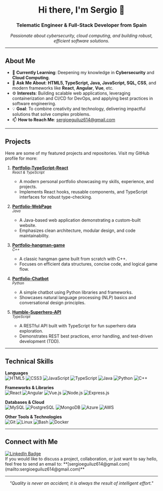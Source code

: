 <h1 align="center">Hi there, I'm Sergio 👋</h1>
<h3 align="center">Telematic Engineer & Full-Stack Developer from Spain</h3>

<p align="center">
  <em>Passionate about cybersecurity, cloud computing, and building robust, efficient software solutions.</em>
</p>

---

## About Me

- 🌱 **Currently Learning**: Deepening my knowledge in **Cybersecurity** and **Cloud Computing**.  
- 💬 **Ask Me About**: **HTML5, TypeScript, Java, JavaScript, SQL, CSS**, and modern frameworks like **React**, **Angular**, **Vue**, etc.  
- ⚙️ **Interests**: Building scalable web applications, leveraging containerization and CI/CD for DevOps, and applying best practices in software engineering.  
- 💡 **Goal**: To combine creativity and technology, delivering impactful solutions that solve complex problems.  
- 📫 **How to Reach Me**: [sergioeguiluz614@gmail.com](mailto:sergioeguiluz614@gmail.com)

---

## Projects

Here are some of my featured projects and repositories. Visit my GitHub profile for more:

1. **[Portfolio-TypeScript-React](https://github.com/eguilser/portfolio-TypeScript-React)**  
   <sub><em>React & TypeScript</em></sub>  
   - A modern personal portfolio showcasing my skills, experience, and projects.  
   - Implements React hooks, reusable components, and TypeScript interfaces for robust type-checking.

2. **[Portfolio-WebPage](https://github.com/eguilser/Portfolio-WebPage)**  
   <sub><em>Java</em></sub>  
   - A Java-based web application demonstrating a custom-built website.  
   - Emphasizes clean architecture, modular design, and code maintainability.

3. **[Portfolio-hangman-game](https://github.com/eguilser/portfolio-hangman-game)**  
   <sub><em>C++</em></sub>  
   - A classic hangman game built from scratch with C++.  
   - Focuses on efficient data structures, concise code, and logical game flow.

4. **[Portfolio-Chatbot](https://github.com/eguilser/Portfolio-Chatbot)**  
   <sub><em>Python</em></sub>  
   - A simple chatbot using Python libraries and frameworks.  
   - Showcases natural language processing (NLP) basics and conversational design principles.

5. **[Humble-Superhero-API](https://github.com/eguilser/Humble-Superhero-API)**  
   <sub><em>TypeScript</em></sub>  
   - A RESTful API built with TypeScript for fun superhero data exploration.  
   - Demonstrates REST best practices, error handling, and test-driven development (TDD).

---

## Technical Skills

**Languages**  
![HTML5](https://img.shields.io/badge/-HTML5-E34F26?style=flat&logo=html5&logoColor=white)
![CSS3](https://img.shields.io/badge/-CSS3-1572B6?style=flat&logo=css3&logoColor=white)
![JavaScript](https://img.shields.io/badge/-JavaScript-F7DF1E?style=flat&logo=javascript&logoColor=black)
![TypeScript](https://img.shields.io/badge/-TypeScript-007ACC?style=flat&logo=typescript&logoColor=white)
![Java](https://img.shields.io/badge/-Java-007396?style=flat&logo=java&logoColor=white)
![Python](https://img.shields.io/badge/-Python-3776AB?style=flat&logo=python&logoColor=white)
![C++](https://img.shields.io/badge/-C++-00599C?style=flat&logo=c%2B%2B&logoColor=white)

**Frameworks & Libraries**  
![React](https://img.shields.io/badge/-React-61DAFB?style=flat&logo=react&logoColor=black)
![Angular](https://img.shields.io/badge/-Angular-DD0031?style=flat&logo=angular&logoColor=white)
![Vue.js](https://img.shields.io/badge/-Vue.js-42B883?style=flat&logo=vue.js&logoColor=white)
![Node.js](https://img.shields.io/badge/-Node.js-339933?style=flat&logo=node.js&logoColor=white)
![Express.js](https://img.shields.io/badge/-Express.js-000000?style=flat&logo=express&logoColor=white)

**Databases & Cloud**  
![MySQL](https://img.shields.io/badge/-MySQL-4479A1?style=flat&logo=mysql&logoColor=white)
![PostgreSQL](https://img.shields.io/badge/-PostgreSQL-336791?style=flat&logo=postgresql&logoColor=white)
![MongoDB](https://img.shields.io/badge/-MongoDB-47A248?style=flat&logo=mongodb&logoColor=white)
![Azure](https://img.shields.io/badge/-Azure-0089D6?style=flat&logo=microsoft-azure&logoColor=white)
![AWS](https://img.shields.io/badge/-AWS-232F3E?style=flat&logo=amazon-aws&logoColor=white)

**Other Tools & Technologies**  
![Git](https://img.shields.io/badge/-Git-F05032?style=flat&logo=git&logoColor=white)
![Linux](https://img.shields.io/badge/-Linux-FCC624?style=flat&logo=linux&logoColor=black)
![Bash](https://img.shields.io/badge/-Bash-4EAA25?style=flat&logo=gnubash&logoColor=white)
![Docker](https://img.shields.io/badge/-Docker-2496ED?style=flat&logo=docker&logoColor=white)

---

## Connect with Me

<a href="https://linkedin.com/in/sergio eguíluz" target="_blank" rel="noreferrer">
  <img src="https://img.shields.io/badge/-LinkedIn-0077B5?style=flat&logo=linkedin&logoColor=white" alt="LinkedIn Badge"/>
</a>  
<br>
If you would like to discuss a project, collaboration, or just want to say hello, feel free to send an email to:  
**[sergioeguiluz614@gmail.com](mailto:sergioeguiluz614@gmail.com)**

---

<!-- Optionally include GitHub stats if you'd like:
<p align="center">
  <img src="https://github-readme-stats.vercel.app/api?username=eguilser&show_icons=true&theme=dark" alt="eguilser's GitHub stats" />
  <img src="https://github-readme-stats.vercel.app/api/top-langs/?username=eguilser&layout=compact&theme=dark" alt="Top Languages"/>
</p>
-->

<p align="center">
  <i>"Quality is never an accident; it is always the result of intelligent effort."</i>
</p>



<!---
eguilser/eguilser is a ✨ special ✨ repository because its `README.md` (this file) appears on your GitHub profile.
You can click the Preview link to take a look at your changes.
--->
